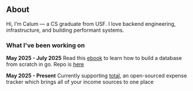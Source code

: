 ## About
Hi, I’m Calum — a CS graduate from USF. I love backend engineering, infrastructure, and building performant systems. 

### What I've been working on

**May 2025 - July 2025**
Read this [ebook](https://build-your-own.org/database/) to learn how to build a database from scratch in go. Repo is [here](https://github.com/ccrawford4/custom-db)

**May 2025 - Present**
Currently supporting [total](https://github.com/edwardshturman/total), an open-sourced expense tracker which brings all of your income sources to one place
